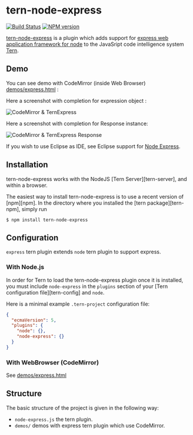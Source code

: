 # tern-node-express

[![Build Status](https://secure.travis-ci.org/angelozerr/tern-node-express.png)](http://travis-ci.org/angelozerr/tern-node-express)
[![NPM version](https://img.shields.io/npm/v/tern-node-express.svg)](https://www.npmjs.org/package/tern-node-express)

[tern-node-express](https://github.com/angelozerr/tern-node-express) is a plugin which adds support for [express web application framework for node](http://expressjs.com/) to the JavaSript code intelligence system [Tern](http://ternjs.net/).

## Demo

You can see demo with CodeMirror (inside Web Browser) [demos/express.html](https://github.com/angelozerr/tern-node-express/blob/master/demos/express.html) :

Here a screenshot with completion for expression object :
 
![CodeMirror & TernExpress](https://github.com/angelozerr/tern-node-express/wiki/images/TernExpressWithCodeMirror.png)

Here a screenshot with completion for Response instance:

![CodeMirror & TernExpress Response](https://github.com/angelozerr/tern-node-express/wiki/images/TernExpressResponseWithCodeMirror.png)

If you wish to use Eclipse as IDE, see Eclipse support for [Node Express](https://github.com/angelozerr/tern.java/wiki/Tern-&-Node-Express-support).

## Installation

tern-node-express works with the NodeJS [Tern Server][tern-server], and within a browser.

The easiest way to install tern-node-express is to use a recent version of
[npm][npm]. In the directory where you installed the [tern package][tern-npm],
simply run

```
$ npm install tern-node-express
```

## Configuration

`express` tern plugin extends `node` tern plugin to support express.

### With Node.js

In order for Tern to load the tern-node-express plugin once it is installed, you must
include `node-express` in the `plugins` section of your [Tern configuration
file][tern-config] and `node`.

Here is a minimal example `.tern-project` configuration file:

```json
{
  "ecmaVersion": 5,
  "plugins": {
    "node": {},
    "node-express": {}
  }
}
```

### With WebBrowser (CodeMirror)

See [demos/express.html](https://github.com/angelozerr/tern-node-express/blob/master/demos/express.html)

## Structure

The basic structure of the project is given in the following way:

* `node-express.js` the tern plugin.
* `demos/` demos with express tern plugin which use CodeMirror.
